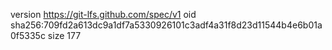 version https://git-lfs.github.com/spec/v1
oid sha256:709fd2a613dc9a1df7a5330926101c3adf4a31f8d23d11544b4e6b01a0f5335c
size 177
